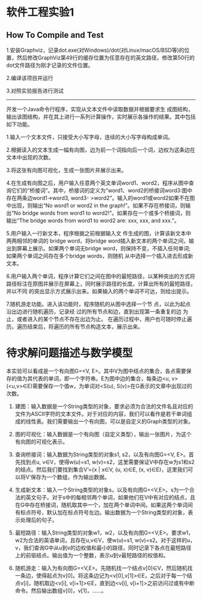 # 软件工程实验1

## How To Compile and Test

1.安装Graphviz，记录dot.exe(对Windows)/dot(对Linux/macOS/BSD等)的位置，然后修改GraphViz第49行的缓存位置为任意存在的英文路径，修改第50行的dot文件路径为刚才记录的文件位置。

2.编译该项目并运行

3.对照实验报告进行测试

<change-B2>

----------------------------

开发一个Java命令行程序，实现从文本文件中读取数据并根据要求生 成图结构，输出该图结构，并在其上进行一系列计算操作，实时展示各操作的结果。其中包括如下功能。

1.输入一个文本文件，只接受大小写字母，连续的大小写字母构成单词。

2.根据读入的文本生成一幅有向图，边为前一个词指向后一个词，边权为这条边在文本中出现的次数。

3.将这张有向图可视化，生成一张图片并展示出来。

4.在生成有向图之后，用户输入任意两个英文单词word1、word2，程序从图中查询它们的“桥接词”。其中，桥接词的定义为“word1、word2的桥接词word3:图中存在两条边word1->word3, word3- >word2”。输入的word1或word2如果不在图中出现，则输出“No word1 or word2 in the graph!”。如果不存在桥接词，则输出“No bridge words from word1 to word2!”。如果存在一个或多个桥接词，则输出“The bridge words from word1 to word2 are: xxx, xxx, and xxx.”。

5.用户输入一行新文本，程序根据之前根据输入文 件生成的图，计算该新文本中两两相邻的单词的 bridge word，将bridge word插入新文本的两个单词之间，输出到屏幕上展示。如果两个单词无bridge word，则保持不变，不插入任何单词; 如果两个单词之间存在多个bridge words，则随机 从中选择一个插入进去形成新文本。

6.用户输入两个单词，程序计算它们之间在图中的最短路径，以某种突出的方式将路径标注在原图并展示在屏幕上，同时展示路径的长度。计算出所有的最短路径，并以不同
的突出显示方式展示出来。如果输入的两个单词不可达，则给出提示。

7.随机游走功能。进入该功能时，程序随机的从图中选择一个节 点，以此为起点沿出边进行随机遍历，记录经 过的所有节点和边，直到出现第一条重复的边 为止，或者进入的某个节点不存在出边为止。 在遍历过程中，用户也可随时停止遍历。遍历结束后，将遍历的所有节点构造文本，展示出来。

# 待求解问题描述与数学模型

本实验可以看成是一个有向图G=<V, E>。其中V为图中结点的集合，各点需要保存的值为其代表的单词，即一个字符串。E为图中边的集合，每条边<u, v> (<u,v>∈E)需要保存一个值w，为单词对<S(u), S(v)>在G表示的文章中出现过的次数。

1.	建图：输入数据是一个String类型的对象，要求必须为合法的文件名且对应的文件为ASCII字符的文本文件。对于对应的内容，我们可以看作是若干单词组成的线性表。我们需要输出一个有向图，可以是自定义的Graph类型的对象。

2.	图的可视化：输入数据是一个有向图（自定义类型），输出一张图片，为这个有向图的可视化表示。

3.	查询桥接词：输入数据为String类型的对象s1, s2，以及有向图G=<V, E>。首先找到点u, v∈V，使得w(u)=s1, w(v)=s2，这里需要保证V中存在w为s1和s2的结点。然后我们要找到集合V’={x | x∈V, (u, x)∈E, (x, v)∈E}，这里我们可以将V’保存为一个数组，作为输出数据。

4.	生成新文本：输入一个String类型的对象s，以及有向图G=<V,E>。s为一个合法的英文句子。对于s中的每相邻两个单词，如果他们在V中有对应的结点，且在G中存在桥接词，随机取其中一个，加在两个单词中间。如果这两个单词间有标点符号，默认加在标点符号左边。输出数据为一个String类型的对象，表示处理后的句子。

5.	最短路径：输入String类型的对象w1，w2，以及有向图G=<V,E>。要求w1，w2为合法的英语单词，且存在u,v∈V，使w(u)=s1, w(v)=s2。对于这样的u，v，我们查询G中从u到v的边权值和最小的路径，同时记录下各点在最短路径上的前驱结点。输出值为一个整数，表示u到v最短路径的权值和。

6.	随机游走：输入为有向图G=<V,E>。先随机找一个结点v[0]∈V，然后随机找一条边，使得起点为v[0]。将这条边记为<v[0],v[1]>∈E，之后对于每一个结点v[i]，随机取边<v[i], v[i+1]>∈E，直到边<v[i], v[i+1]>之前访问过或有中断命令。然后输出数组v[0]，v[1]，……。


